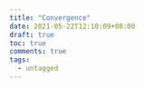 ```yaml
---
title: "Convergence"
date: 2021-05-22T12:10:09+08:00
draft: true
toc: true
comments: true
tags:
  - untagged
---
```

